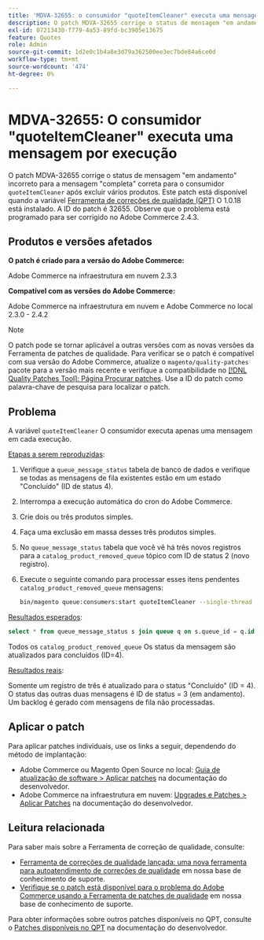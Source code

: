 ```yaml
---
title: 'MDVA-32655: o consumidor "quoteItemCleaner" executa uma mensagem por execução'
description: O patch MDVA-32655 corrige o status de mensagem "em andamento" incorreto para a mensagem "concluído" correta para o consumidor "quoteItemCleaner" após excluir vários produtos. Este patch está disponível quando a [Ferramenta de correções de qualidade (QPT)](/help/announcements/adobe-commerce-announcements/magento-quality-patches-released-new-tool-to-self-serve-quality-patches.md) 1.0.18 está instalada. A ID do patch é 32655. Observe que o problema está programado para ser corrigido no Adobe Commerce 2.4.3.
exl-id: 07213430-f779-4a53-89fd-bc3905e13675
feature: Quotes
role: Admin
source-git-commit: 1d2e0c1b4a8e3d79a362500ee3ec7bde84a6ce0d
workflow-type: tm+mt
source-wordcount: '474'
ht-degree: 0%

---
```


# MDVA-32655: O consumidor &quot;quoteItemCleaner&quot; executa uma mensagem por execução

O patch MDVA-32655 corrige o status de mensagem &quot;em andamento&quot; incorreto para a mensagem &quot;completa&quot; correta para o consumidor `quoteItemCleaner` após excluir vários produtos. Este patch está disponível quando a variável [Ferramenta de correções de qualidade (QPT)](/help/announcements/adobe-commerce-announcements/magento-quality-patches-released-new-tool-to-self-serve-quality-patches.md) O 1.0.18 está instalado. A ID do patch é 32655. Observe que o problema está programado para ser corrigido no Adobe Commerce 2.4.3.

## Produtos e versões afetados

**O patch é criado para a versão do Adobe Commerce:**

Adobe Commerce na infraestrutura em nuvem 2.3.3

**Compatível com as versões do Adobe Commerce:**

Adobe Commerce na infraestrutura em nuvem e Adobe Commerce no local 2.3.0 - 2.4.2

>[!NOTE]
>
>O patch pode se tornar aplicável a outras versões com as novas versões da Ferramenta de patches de qualidade. Para verificar se o patch é compatível com sua versão do Adobe Commerce, atualize o `magento/quality-patches` pacote para a versão mais recente e verifique a compatibilidade no [[!DNL Quality Patches Tool]: Página Procurar patches](https://devdocs.magento.com/quality-patches/tool.html#patch-grid). Use a ID do patch como palavra-chave de pesquisa para localizar o patch.

## Problema

A variável `quoteItemCleaner` O consumidor executa apenas uma mensagem em cada execução.

<u>Etapas a serem reproduzidas</u>:

1. Verifique a `queue_message_status` tabela de banco de dados e verifique se todas as mensagens de fila existentes estão em um estado &quot;Concluído&quot; (ID de status 4).
1. Interrompa a execução automática do cron do Adobe Commerce.
1. Crie dois ou três produtos simples.
1. Faça uma exclusão em massa desses três produtos simples.
1. No `queue_message_status` tabela que você vê há três novos registros para a `catalog_product_removed_queue` tópico com ID de status 2 (novo registro).
1. Execute o seguinte comando para processar esses itens pendentes `catalog_product_removed_queue` mensagens:

   ```bash
   bin/magento queue:consumers:start quoteItemCleaner --single-thread --max-messages=100
   ```

<u>Resultados esperados</u>:

```sql
select * from queue_message_status s join queue q on s.queue_id = q.id where q.name = "catalog_product_removed_queue";
```

Todos os `catalog_product_removed_queue` Os status da mensagem são atualizados para concluídos (ID=4).

<u>Resultados reais</u>:

Somente um registro de três é atualizado para o status &quot;Concluído&quot; (ID = 4). O status das outras duas mensagens é ID de status = 3 (em andamento). Um backlog é gerado com mensagens de fila não processadas.

## Aplicar o patch

Para aplicar patches individuais, use os links a seguir, dependendo do método de implantação:

* Adobe Commerce ou Magento Open Source no local: [Guia de atualização de software > Aplicar patches](https://devdocs.magento.com/guides/v2.4/comp-mgr/patching/mqp.html) na documentação do desenvolvedor.
* Adobe Commerce na infraestrutura em nuvem: [Upgrades e Patches > Aplicar Patches](https://devdocs.magento.com/cloud/project/project-patch.html) na documentação do desenvolvedor.

## Leitura relacionada

Para saber mais sobre a Ferramenta de correção de qualidade, consulte:

* [Ferramenta de correções de qualidade lançada: uma nova ferramenta para autoatendimento de correções de qualidade](/help/announcements/adobe-commerce-announcements/magento-quality-patches-released-new-tool-to-self-serve-quality-patches.md) em nossa base de conhecimento de suporte.
* [Verifique se o patch está disponível para o problema do Adobe Commerce usando a Ferramenta de patches de qualidade](/help/support-tools/patches-available-in-qpt-tool/check-patch-for-magento-issue-with-magento-quality-patches.md) em nossa base de conhecimento de suporte.

Para obter informações sobre outros patches disponíveis no QPT, consulte o [Patches disponíveis no QPT](https://devdocs.magento.com/quality-patches/tool.html#patch-grid) na documentação do desenvolvedor.

